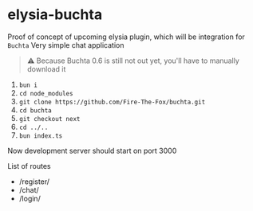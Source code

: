# elysia-buchta

Proof of concept of upcoming elysia plugin, which will be integration for `Buchta`
Very simple chat application

> ⚠️ Because Buchta 0.6 is still not out yet, you'll have to manually download it

1. `bun i`
2. `cd node_modules`
3. `git clone https://github.com/Fire-The-Fox/buchta.git`
4. `cd buchta`
5. `git checkout next`
6. `cd ../..`
7. `bun index.ts`

Now development server should start on port 3000

List of routes
* /register/
* /chat/
* /login/
